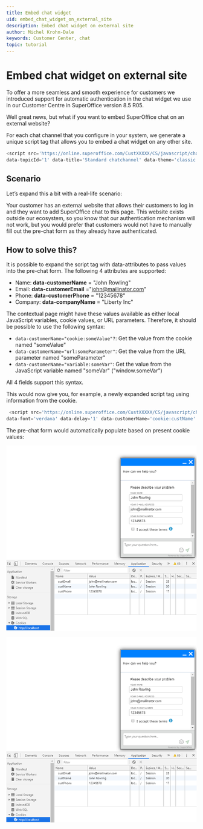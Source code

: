 ```yaml
---
title: Embed chat widget
uid: embed_chat_widget_on_external_site
description: Embed chat widget on external site
author: Michel Krohn-Dale
keywords: Customer Center, chat
topic: tutorial
---
```


# Embed chat widget on external site

To offer a more seamless and smooth experience for customers we introduced support for automatic authentication in the chat widget we use in our Customer Centre in SuperOffice version 8.5 R05.

Well great news, but what if you want to embed SuperOffice chat on an external website?

For each chat channel that you configure in your system, we generate a unique script tag that allows you to embed a chat widget on any other site.

```javascript
<script src='https://online.superoffice.com/CustXXXXX/CS/javascript/chat.js'
data-topicId='1' data-title='Standard chatchannel' data-theme='classic' data-color='#0080FF' data-font='verdana' data-delay='1'></script>
```

## Scenario

Let’s expand this a bit with a real-life scenario:

Your customer has an external website that allows their customers to log in and they want to add SuperOffice chat to this page. This website exists outside our ecosystem, so you know that our authentication mechanism will not work, but you would prefer that customers would not have to manually fill out the pre-chat form as they already have authenticated.

## How to solve this?

It is possible to expand the script tag with data-attributes to pass values into the pre-chat form. The following 4 attributes are supported:

* Name: **data-customerName** = "John Rowling"
* Email: **data-customerEmail** ="john@mailinator.com"
* Phone: **data-customerPhone** = "‪12345678"
* Company: **data-companyName** = "Liberty Inc"

The contextual page might have these values available as either local JavaScript variables, cookie values, or URL parameters. Therefore, it should be possible to use the following syntax:

* `data-customerName="cookie:someValue"?`: Get the value from the cookie named "someValue"
* `data-customerName="url:someParameter"`: Get the value from the URL parameter named "someParameter"
* `data-customerName="variable:someVar"`: Get the value from the JavaScript variable named "someVar" ("window.someVar")

All 4 fields support this syntax.

This would now give you, for example, a newly expanded script tag using information from the cookie.

```javascript
 <script src='https://online.superoffice.com/CustXXXXX/CS/javascript/chat.js' data-topicId='1' data-title='Standard chatchannel' data-theme='classic' data-color='#0080FF'
data-font='verdana' data-delay='1' data-customerName='cookie:custName' data-customerEmail='cookie:custEmail' data-customerPhone='cookie:custPhone'></script>
```

The pre-chat form would automatically populate based on present cookie values:

![how-can-we-help -screenshot][img1]

![cookies -screenshot][img2]

<!-- Referenced images -->
[img1]: media/how-can-we-help.png
[img2]: media/cookies.png
